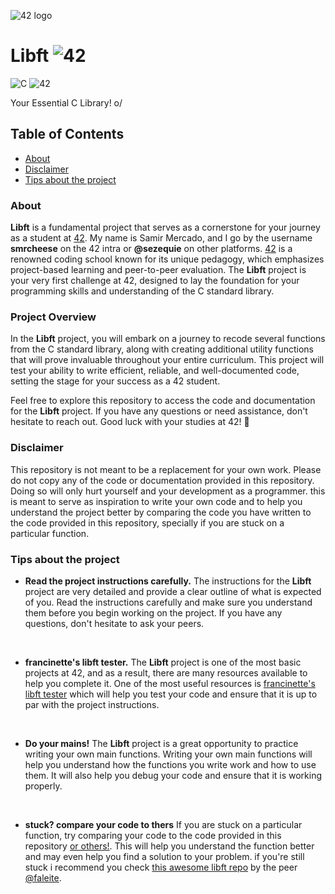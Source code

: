 ![42 logo](https://www.42network.org/wp-content/themes/e42-network/img/42-network-logo.svg)
# Libft ![42](https://gitlab.com/uploads/-/system/project/avatar/39031552/42_LibC.png?width=20) 
![C](https://img.shields.io/badge/Language-C-blue) ![42](https://img.shields.io/badge/42-Cursus-black)

Your Essential C Library! o/

## Table of Contents

- [About](#about)
- [Disclaimer](#disclaimer)
- [Tips about the project](#tips)


### About <a name = "about"></a>

**Libft** is a fundamental project that serves as a cornerstone for your journey as a student at [42](https://www.42network.org). My name is Samir Mercado, and I go by the username **smrcheese** on the 42 intra or **@sezequie** on other platforms.
[42](https://www.42network.org) is a renowned coding school known for its unique pedagogy, which emphasizes project-based learning and peer-to-peer evaluation. The **Libft** project is your very first challenge at 42, designed to lay the foundation for your programming skills and understanding of the C standard library.

### Project Overview

In the **Libft** project, you will embark on a journey to recode several functions from the C standard library, along with creating additional utility functions that will prove invaluable throughout your entire curriculum. This project will test your ability to write efficient, reliable, and well-documented code, setting the stage for your success as a 42 student.

Feel free to explore this repository to access the code and documentation for the **Libft** project. If you have any questions or need assistance, don't hesitate to reach out. Good luck with your studies at 42! 🚀

### Disclaimer <a name = "disclaimer"></a>

This repository is not meant to be a replacement for your own work. Please do not copy any of the code or documentation provided in this repository. Doing so will only hurt yourself and your development as a programmer. this is meant to serve as inspiration to write your own code and to help you understand the project better by comparing the code you have written to the code provided in this repository, specially if you are stuck on a particular function.

### Tips about the project <a name = "tips"></a>

- **Read the project instructions carefully.**
 The instructions for the **Libft** project are very detailed and provide a clear outline of what is expected of you. Read the instructions carefully and make sure you understand them before you begin working on the project. If you have any questions, don't hesitate to ask your peers.
<br>

- **francinette's libft tester.**
 The **Libft** project is one of the most basic projects at 42, and as a result, there are many resources available to help you complete it. One of the most useful resources is [francinette's libft tester](https://github.com/xicodomingues/francinette) which will help you test your code and ensure that it is up to par with the project instructions.
 <br>

- **Do your mains!**
 The **Libft** project is a great opportunity to practice writing your own main functions. Writing your own main functions will help you understand how the functions you write work and how to use them. It will also help you debug your code and ensure that it is working properly.
<br>

- **stuck? compare your code to thers**
If you are stuck on a particular function, try comparing your code to the code provided in this repository [or others!](https://github.com/search?q=libft&type=repositories). This will help you understand the function better and may even help you find a solution to your problem.
if you're still stuck i recommend you check [this awesome libft repo](https://github.com/faleite/42_libft) by the peer [@faleite](https://github.com/faleite).